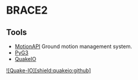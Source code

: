 # BRACE2

## Tools

- [MotionAPI](tools/MotionAPI) Ground motion management system.
- [PyG3](tools/pyg3)
- [QuakeIO](tools/quakeio/)

[![Quake-IO][shield:quakeio:github]][pypi-d-link]


<!-- Badge links -->
[pypi-d-image]: https://img.shields.io/pypi/dm/quakeio.svg
[license-badge]: https://img.shields.io/pypi/l/quakeio.svg
[pypi-d-link]: https://pypi.org/project/quakeio
[pypi-v-image]: https://img.shields.io/pypi/v/quakeio.svg
[pypi-v-link]: https://pypi.org/project/quakeio
[build-img]: https://github.com/claudioperez/quakeio/actions/workflows/base.yml/badge.svg
[cov-img]: https://raw.githubusercontent.com/claudioperez/quakeio/master/etc/coverage/cov.svg
[gh-link]: https://github.com/claudioperez/quakeio/compare/0.0.3...master
[gh-image]: https://img.shields.io/github/commits-since/claudioperez/quakeio/0.0.3?style=social
